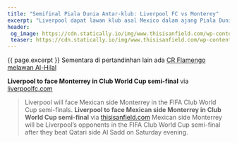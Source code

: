 ```yaml
---
title: "Semifinal Piala Dunia Antar-klub: Liverpool FC vs Monterey"
excerpt: "Liverpool dapat lawan klub asal Mexico dalam ajang Piala Dunia Antar-klub dalam laga semi-final yang di gelar di Qatar."
header:
 og_image: https://cdn.statically.io/img/www.thisisanfield.com/wp-content/uploads/P2019-12-14-FIFACWC_Monterrey_Al_Sadd-3.jpg
 teaser: https://cdn.statically.io/img/www.thisisanfield.com/wp-content/uploads/P2019-12-14-FIFACWC_Monterrey_Al_Sadd-3-324x235.jpg"
---
```

{{ page.excerpt }} Sementara di pertandinhan lain ada [CR Flamengo melawan Al-Hilal](/streaming/cwc-flamengo-vs-al-hilal/)

**Liverpool to face Monterrey in Club World Cup semi-final** via [liverpoolfc.com](https://www.liverpoolfc.com/news/first-team/378061-liverpool-to-face-monterrey-in-club-world-cup-semi-final)
> Liverpool will face Mexican side Monterrey in the FIFA Club World Cup semi-finals.
**Liverpool to face Mexican side Monterrey in Club World Cup semi-final** via [thisisanfield.com](https://www.thisisanfield.com/2019/12/liverpool-to-face-mexican-side-monterrey-in-club-world-cup-semi-final/)
> Mexican side Monterrey will be Liverpool’s opponents in the FIFA Club World Cup semi-final after they beat Qatari side Al Sadd on Saturday evening.

